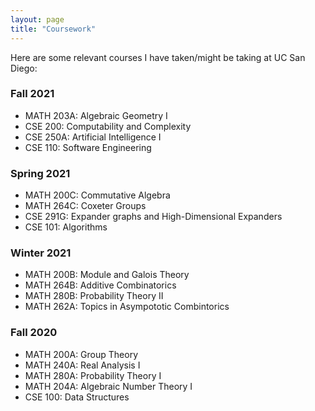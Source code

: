 ```yaml
---
layout: page
title: "Coursework"
---
```


Here are some relevant courses I have taken/might be taking at UC San Diego:

### Fall 2021
- MATH 203A: Algebraic Geometry I
- CSE 200: Computability and Complexity
- CSE 250A: Artificial Intelligence I 
- CSE 110: Software Engineering

### Spring 2021
- MATH 200C: Commutative Algebra
- MATH 264C: Coxeter Groups
- CSE 291G: Expander graphs and High-Dimensional Expanders
- CSE 101: Algorithms

### Winter 2021
- MATH 200B: Module and Galois Theory
- MATH 264B: Additive Combinatorics
- MATH 280B: Probability Theory II
- MATH 262A: Topics in Asympototic Combintorics

### Fall 2020
- MATH 200A: Group Theory
- MATH 240A: Real Analysis I
- MATH 280A: Probability Theory I
- MATH 204A: Algebraic Number Theory I
- CSE 100: Data Structures
